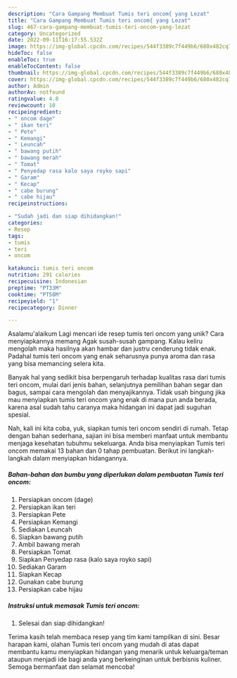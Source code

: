 ```yaml
---
description: "Cara Gampang Membuat Tumis teri oncom{ yang Lezat"
title: "Cara Gampang Membuat Tumis teri oncom{ yang Lezat"
slug: 467-cara-gampang-membuat-tumis-teri-oncom-yang-lezat
category: Uncategorized
date: 2022-09-11T16:17:55.532Z
image: https://img-global.cpcdn.com/recipes/544f3389c7f449b6/680x482cq70/tumis-teri-oncom-foto-resep-utama.jpg
hideToc: false
enableToc: true
enableTocContent: false
thumbnail: https://img-global.cpcdn.com/recipes/544f3389c7f449b6/680x482cq70/tumis-teri-oncom-foto-resep-utama.jpg
cover: https://img-global.cpcdn.com/recipes/544f3389c7f449b6/680x482cq70/tumis-teri-oncom-foto-resep-utama.jpg
author: Admin
authorAv: notfound
ratingvalue: 4.8
reviewcount: 10
recipeingredient:
- " oncom dage"
- " ikan teri"
- " Pete"
- " Kemangi"
- " Leuncah"
- " bawang putih"
- " bawang merah"
- " Tomat"
- " Penyedap rasa kalo saya royko sapi"
- " Garam"
- " Kecap"
- " cabe burung"
- " cabe hijau"
recipeinstructions:

- "Sudah jadi dan siap dihidangkan!"
categories:
- Resep
tags:
- tumis
- teri
- oncom

katakunci: tumis teri oncom 
nutrition: 291 calories
recipecuisine: Indonesian
preptime: "PT33M"
cooktime: "PT58M"
recipeyield: "1"
recipecategory: Dinner

---
```



Asalamu'alaikum Lagi mencari ide resep tumis teri oncom yang unik? Cara menyiapkannya memang Agak susah-susah gampang. Kalau keliru mengolah maka hasilnya akan hambar dan justru cenderung tidak enak. Padahal tumis teri oncom yang enak seharusnya punya aroma dan rasa yang bisa memancing selera kita.


Banyak hal yang sedikit bisa berpengaruh terhadap kualitas rasa dari tumis teri oncom, mulai dari jenis bahan, selanjutnya pemilihan bahan segar dan bagus, sampai cara mengolah dan menyajikannya. Tidak usah bingung jika mau menyiapkan tumis teri oncom yang enak di mana pun anda berada, karena asal sudah tahu caranya maka hidangan ini dapat jadi suguhan spesial.




Nah, kali ini kita coba, yuk, siapkan tumis teri oncom sendiri di rumah. Tetap dengan bahan sederhana, sajian ini bisa memberi manfaat untuk membantu menjaga kesehatan tubuhmu sekeluarga. Anda bisa menyiapkan Tumis teri oncom memakai 13 bahan dan 0 tahap pembuatan. Berikut ini langkah-langkah dalam menyiapkan hidangannya.

<!--inarticleads1-->

##### Bahan-bahan dan bumbu yang diperlukan dalam pembuatan Tumis teri oncom:

1. Persiapkan  oncom (dage)
1. Persiapkan  ikan teri
1. Persiapkan  Pete
1. Persiapkan  Kemangi
1. Sediakan  Leuncah
1. Siapkan  bawang putih
1. Ambil  bawang merah
1. Persiapkan  Tomat
1. Siapkan  Penyedap rasa (kalo saya royko sapi)
1. Sediakan  Garam
1. Siapkan  Kecap
1. Gunakan  cabe burung
1. Persiapkan  cabe hijau




<!--inarticleads2-->

##### Instruksi untuk memasak Tumis teri oncom:


1. Selesai dan siap dihidangkan!



Terima kasih telah membaca resep yang tim kami tampilkan di sini. Besar harapan kami, olahan Tumis teri oncom yang mudah di atas dapat membantu kamu menyiapkan hidangan yang menarik untuk keluarga/teman ataupun menjadi ide bagi anda yang berkeinginan untuk berbisnis kuliner. Semoga bermanfaat dan selamat mencoba!
